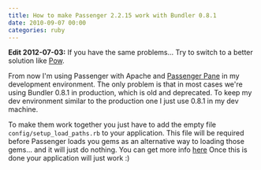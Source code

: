 ```yaml
---
title: How to make Passenger 2.2.15 work with Bundler 0.8.1
date: 2010-09-07 00:00
categories: ruby
---
```


**Edit 2012-07-03:** If you have the same problems... Try to switch to a better
solution like [Pow](http://pow.cx).

From now I'm using Passenger with Apache and [Passenger Pane](http://github.com/alloy/passengerpane) in my development environment. The
only problem is that in most cases we're using Bundler 0.8.1 in production,
which is old and deprecated. To keep my dev environment similar to the
production one I just use 0.8.1 in my dev machine.

To make them work together you just have to add the empty file
`config/setup_load_paths.rb` to your application. This file will be required
before Passenger loads you gems as an alternative way to loading those gems...
and it will just do nothing. You can get more info
[here](http://www.modrails.com/documentation/Users%20guide%20Apache.html#bundler_support)
Once this is done your application will just work :)

